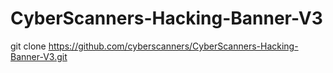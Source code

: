# CyberScanners-Hacking-Banner-V3

git clone https://github.com/cyberscanners/CyberScanners-Hacking-Banner-V3.git
